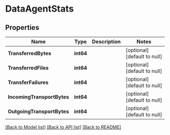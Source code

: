 # DataAgentStats

## Properties
Name | Type | Description | Notes
------------ | ------------- | ------------- | -------------
**TransferredBytes** | **int64** |  | [optional] [default to null]
**TransferredFiles** | **int64** |  | [optional] [default to null]
**TransferFailures** | **int64** |  | [optional] [default to null]
**IncomingTransportBytes** | **int64** |  | [optional] [default to null]
**OutgoingTransportBytes** | **int64** |  | [optional] [default to null]

[[Back to Model list]](../README.md#documentation-for-models) [[Back to API list]](../README.md#documentation-for-api-endpoints) [[Back to README]](../README.md)

